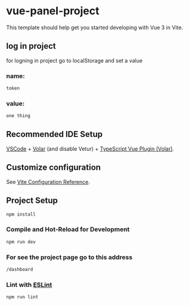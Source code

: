 # vue-panel-project

This template should help get you started developing with Vue 3 in Vite.

## log in project
for logning in project go to localStorage and set a value

### name:
```sh
token
```
### value:
```sh
one thing
```

## Recommended IDE Setup

[VSCode](https://code.visualstudio.com/) + [Volar](https://marketplace.visualstudio.com/items?itemName=Vue.volar) (and disable Vetur) + [TypeScript Vue Plugin (Volar)](https://marketplace.visualstudio.com/items?itemName=Vue.vscode-typescript-vue-plugin).

## Customize configuration

See [Vite Configuration Reference](https://vitejs.dev/config/).

## Project Setup

```sh
npm install
```

### Compile and Hot-Reload for Development

```sh
npm run dev
```

### For see the project page go to this address

```sh
/dashboard
```

### Lint with [ESLint](https://eslint.org/)

```sh
npm run lint
```
